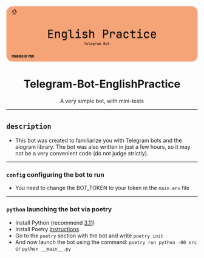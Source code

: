 <div align="center">
<img src="assets/TelegramBot EnglishPractice Banner.png">
  <h1> Telegram-Bot-EnglishPractice </h1>
  <p1> A very simple bot, with mini-tests </p1>
</div>

---

## `description`
 - This bot was created to familiarize you with Telegram bots and the aiogram library. The bot was also written in just a few hours, so it may not be a very convenient code (do not judge strictly).

---

### `config` configuring the bot to run
- You need to change the BOT_TOKEN to your token in the `main.env` file

---

### `python` launching the bot via poetry
- Install Python (recommend [3.11](https://www.python.org/downloads/release/python-3116/))
- Install Poetry [Instructions](https://python-poetry.org/docs/#installing-with-the-official-installer)
- Go to the `poetry` section with the bot and write `poetry init`
- And now launch the bot using the command: `poetry run python -00 src` or `python __main__.py`
